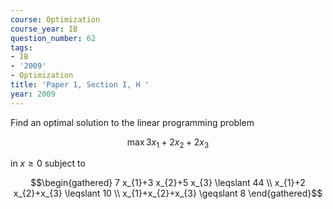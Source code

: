 ```yaml
---
course: Optimization
course_year: IB
question_number: 62
tags:
- IB
- '2009'
- Optimization
title: 'Paper 1, Section I, H '
year: 2009
---
```




Find an optimal solution to the linear programming problem

$$\max 3 x_{1}+2 x_{2}+2 x_{3}$$

in $x \geqslant 0$ subject to

$$\begin{gathered}
7 x_{1}+3 x_{2}+5 x_{3} \leqslant 44 \\
x_{1}+2 x_{2}+x_{3} \leqslant 10 \\
x_{1}+x_{2}+x_{3} \geqslant 8
\end{gathered}$$
